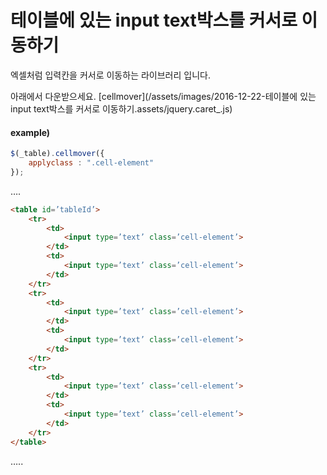 # 테이블에 있는 input text박스를 커서로 이동하기


엑셀처럼 입력칸을 커서로 이동하는 라이브러리 입니다.

아래에서 다운받으세요.
[cellmover](/assets/images/2016-12-22-테이블에 있는 input text박스를 커서로 이동하기.assets/jquery.caret_.js)

#### example)

```javascript
$(_table).cellmover({
	applyclass : ".cell-element"
});
```

….
```html
<table id=’tableId’>
    <tr>
        <td>
            <input type=’text’ class=’cell-element’>
        </td>
        <td>
            <input type=’text’ class=’cell-element’>
        </td>
    </tr>
    <tr>
        <td>
            <input type=’text’ class=’cell-element’>
        </td>
        <td>
            <input type=’text’ class=’cell-element’>
        </td>
    </tr>
    <tr>
        <td>
            <input type=’text’ class=’cell-element’>
        </td>
        <td>
            <input type=’text’ class=’cell-element’>
        </td>
    </tr>
</table>
```
….. 